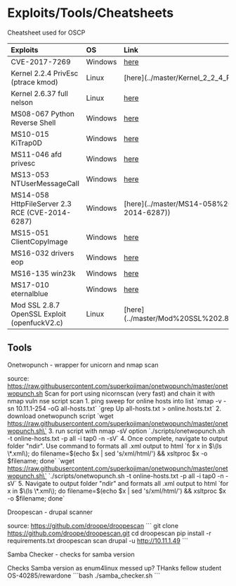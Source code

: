 # Exploits/Tools/Cheatsheets

Cheatsheet used for OSCP

| **Exploits** | **OS** | **Link** |
| :--- | :--- | :--- |
| CVE-2017-7269 | Windows | [here](https://github.com/refabr1k/oscp_notes/tree/6043e1c75ffccbcf4d7262867ffdf9ac06a29952/master/IIS6%20CVE-2017-7269/README.md) |
| Kernel 2.2.4 PrivEsc \(ptrace kmod\) | Linux | \[here\]\(../master/Kernel\_2\_2\_4\_PrivEsc%20\(ptrace\_kmod\)\) |
| Kernel 2.6.37 full nelson | Linux | [here](https://github.com/refabr1k/oscp_notes/tree/6043e1c75ffccbcf4d7262867ffdf9ac06a29952/master/Kernel_2_6_37_fullnelson/README.md) |
| MS08-067 Python Reverse Shell | Windows | [here](https://github.com/refabr1k/oscp_notes/tree/6043e1c75ffccbcf4d7262867ffdf9ac06a29952/master/MS08-067%20Python%20Reverse%20Shell/README.md) |
| MS10-015 KiTrap0D | Windows | [here](https://github.com/refabr1k/oscp_notes/tree/6043e1c75ffccbcf4d7262867ffdf9ac06a29952/master/MS10-015%20KiTrap0D/README.md) |
| MS11-046 afd privesc | Windows | [here](https://github.com/refabr1k/oscp_notes/tree/6043e1c75ffccbcf4d7262867ffdf9ac06a29952/master/MS11-046%20afd%20privesc/README.md) |
| MS13-053 NTUserMessageCall | Windows | [here](https://github.com/refabr1k/oscp_notes/tree/6043e1c75ffccbcf4d7262867ffdf9ac06a29952/master/MS13-053%20NTUserMessageCall/README.md) |
| MS14-058 HttpFileServer 2.3 RCE \(CVE-2014-6287\) | Windows | \[here\]\(../master/MS14-058%20HttpFileServer%202.3%20RCE%20\(CVE-2014-6287\)\) |
| MS15-051 ClientCopyImage | Windows | [here](https://github.com/refabr1k/oscp_notes/tree/6043e1c75ffccbcf4d7262867ffdf9ac06a29952/master/MS15-051%20ClientCopyImage/README.md) |
| MS16-032 drivers eop | Windows | [here](https://github.com/refabr1k/oscp_notes/tree/6043e1c75ffccbcf4d7262867ffdf9ac06a29952/master/MS16-032%20drivers%20eop/README.md) |
| MS16-135 win23k | Windows | [here](https://github.com/refabr1k/oscp_notes/tree/6043e1c75ffccbcf4d7262867ffdf9ac06a29952/master/MS16-135%20win23k/README.md) |
| MS17-010 eternalblue | Windows | [here](https://github.com/refabr1k/oscp_notes/tree/6043e1c75ffccbcf4d7262867ffdf9ac06a29952/master/MS17-010%20eternalblue/README.md) |
| Mod SSL 2.8.7 OpenSSL Exploit \(openfuckV2.c\) | Linux | \[here\]\(../master/Mod%20SSL%202.8.7%20OpenSSL%20Exploit%20\(openfuckV2.c\)\) |



## Tools

Onetwopunch - wrapper for unicorn and nmap scan

 source: https://raw.githubusercontent.com/superkojiman/onetwopunch/master/onetwopunch.sh Scan for port using nicornscan \(very fast\) and chain it with nmap vuln nse script scan 1. ping sweep for online hosts into list \`nmap -v -sn 10.11.1-254 -oG all-hosts.txt\` \`grep Up all-hosts.txt &gt; online.hosts.txt\` 2. download onetwopunch script \`wget https://raw.githubusercontent.com/superkojiman/onetwopunch/master/onetwopunch.sh\` 3. run script with nmap -sV option \`./scripts/onetwopunch.sh -t online-hosts.txt -p all -i tap0 -n -sV\` 4. Once complete, navigate to output folder "ndir". Use command to formats all .xml output to html \`for x in $\(ls \*.xml\); do filename=$\(echo $x \| sed 's/xml/html/'\) && xsltproc $x -o $filename; done\` \`wget https://raw.githubusercontent.com/superkojiman/onetwopunch/master/onetwopunch.sh\` \`./scripts/onetwopunch.sh -t online-hosts.txt -p all -i tap0 -n -sV\` 5. Navigate to output folder "ndir" and formats all .xml output to html \`for x in $\(ls \*.xml\); do filename=$\(echo $x \| sed 's/xml/html/'\) && xsltproc $x -o $filename; done\`

Droopescan - drupal scanner

 source: https://github.com/droope/droopescan \`\`\` git clone https://github.com/droope/droopescan.git cd droopescan pip install -r requirements.txt droopescan scan drupal -u http://10.11.1.49 \`\`\`

Samba Checker - checks for samba version

 Checks Samba version as enum4linux messed up? THanks fellow student OS-40285/rewardone \`\`\`bash ./samba\_checker.sh \`\`\`

